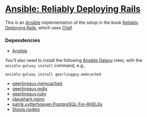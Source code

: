 # [Ansible: Reliably Deploying Rails](https://github.com/jluckyiv/ansible-reliably-deploying-rails)

This is an [Ansible](http://www.ansible.com/home) implementation of the setup in the book [Reliably Deploying Rails](https://leanpub.com/deploying_rails_applications), which uses [Chef](https://www.chef.io/chef/). 

### Dependencies
- [Ansible](http://www.ansible.com/home)

You'll also need to install the following [Ansible Galaxy](https://galaxy.ansible.com/) roles, with the `ansible-galaxy install` command, e.g.,
```
ansible-galaxy install geerlingguy.memcached
```

- [geerlingguy.memcached](https://galaxy.ansible.com/list#/roles/1938)
- [geerlingguy.redis](https://galaxy.ansible.com/list#/roles/468)
- [geerlingguy.ruby](https://galaxy.ansible.com/list#/roles/470)
- [jdauphant.nginx](https://galaxy.ansible.com/list#/roles/466)
- [patrik.uytterhoeven.PostgreSQL-For-RHEL6x](https://galaxy.ansible.com/list#/roles/738)
- [Stouts.nodejs](https://galaxy.ansible.com/list#/roles/983)

